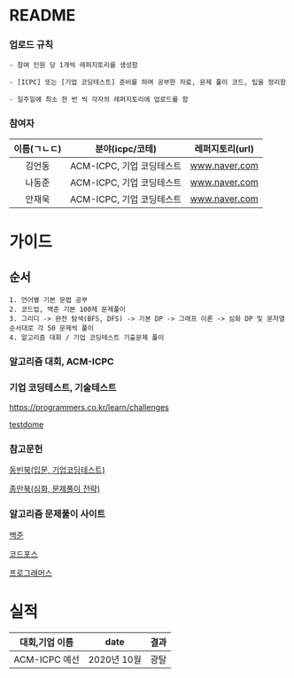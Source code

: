 # README
### 업로드 규칙
```
- 참여 인원 당 1개씩 레퍼지토리를 생성함

- [ICPC] 또는 [기업 코딩테스트] 준비를 하며 공부한 자료, 문제 풀이 코드, 팁을 정리함

- 일주일에 최소 한 번 씩 각자의 레퍼지토리에 업로드를 함
```

### 참여자

| 이름(ㄱㄴㄷ) | 분야(icpc/코테) | 레퍼지토리(url) |
| :---:        |     :---:      |          :---: |
| 김언동   | ACM-ICPC, 기업 코딩테스트     | www.naver.com    |
| 나동준   | ACM-ICPC, 기업 코딩테스트     | www.naver.com    |
| 안재욱   | ACM-ICPC, 기업 코딩테스트     | www.naver.com    |

# 가이드
## 순서
```
1. 언어별 기본 문법 공부
2. 코드업, 백준 기본 100제 문제풀이
3. 그리디 -> 완전 탐색(BFS, DFS) -> 기본 DP -> 그래프 이론 -> 심화 DP 및 문자열 순서대로 각 50 문제씩 풀이
4. 알고리즘 대회 / 기업 코딩테스트 기출문제 풀이
```

### 알고리즘 대회, ACM-ICPC
 
### 기업 코딩테스트, 기술테스트
 
https://programmers.co.kr/learn/challenges
 
[testdome](https://www.testdome.com/tests)

 
 
### 참고문헌
 
[동빈북(입문, 기업코딩테스트)](http://www.yes24.com/Product/goods/91433923?art_bl=13081656)

[종만북(심화, 문제풀이 전략)](https://book.algospot.com/)
  
### 알고리즘 문제풀이 사이트

[백준](https://www.acmicpc.net/problem/tags)

[코드포스](https://codeforces.com/)

[프로그래머스](https://programmers.co.kr/)

# 실적
| 대회,기업 이름 | date | 결과 |  
| :---:    | :---:      |     :---:      |      
| ACM-ICPC 예선 | 2020년 10월  | 광탈     | 
 

